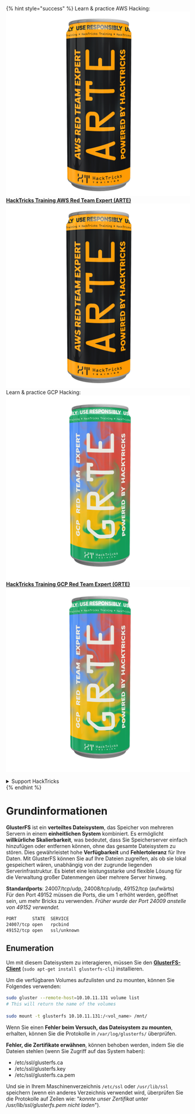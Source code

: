 {% hint style="success" %}
Learn & practice AWS Hacking:<img src="/.gitbook/assets/arte.png" alt="" data-size="line">[**HackTricks Training AWS Red Team Expert (ARTE)**](https://training.hacktricks.xyz/courses/arte)<img src="/.gitbook/assets/arte.png" alt="" data-size="line">\
Learn & practice GCP Hacking: <img src="/.gitbook/assets/grte.png" alt="" data-size="line">[**HackTricks Training GCP Red Team Expert (GRTE)**<img src="/.gitbook/assets/grte.png" alt="" data-size="line">](https://training.hacktricks.xyz/courses/grte)

<details>

<summary>Support HackTricks</summary>

* Check the [**subscription plans**](https://github.com/sponsors/carlospolop)!
* **Join the** 💬 [**Discord group**](https://discord.gg/hRep4RUj7f) or the [**telegram group**](https://t.me/peass) or **follow** us on **Twitter** 🐦 [**@hacktricks\_live**](https://twitter.com/hacktricks\_live)**.**
* **Share hacking tricks by submitting PRs to the** [**HackTricks**](https://github.com/carlospolop/hacktricks) and [**HackTricks Cloud**](https://github.com/carlospolop/hacktricks-cloud) github repos.

</details>
{% endhint %}


# Grundinformationen

**GlusterFS** ist ein **verteiltes Dateisystem**, das Speicher von mehreren Servern in einem **einheitlichen System** kombiniert. Es ermöglicht **willkürliche Skalierbarkeit**, was bedeutet, dass Sie Speicherserver einfach hinzufügen oder entfernen können, ohne das gesamte Dateisystem zu stören. Dies gewährleistet hohe **Verfügbarkeit** und **Fehlertoleranz** für Ihre Daten. Mit GlusterFS können Sie auf Ihre Dateien zugreifen, als ob sie lokal gespeichert wären, unabhängig von der zugrunde liegenden Serverinfrastruktur. Es bietet eine leistungsstarke und flexible Lösung für die Verwaltung großer Datenmengen über mehrere Server hinweg.

**Standardports**: 24007/tcp/udp, 24008/tcp/udp, 49152/tcp (aufwärts)\
Für den Port 49152 müssen die Ports, die um 1 erhöht werden, geöffnet sein, um mehr Bricks zu verwenden. _Früher wurde der Port 24009 anstelle von 49152 verwendet._
```
PORT      STATE  SERVICE
24007/tcp open   rpcbind
49152/tcp open   ssl/unknown
```
## Enumeration

Um mit diesem Dateisystem zu interagieren, müssen Sie den [**GlusterFS-Client**](https://download.gluster.org/pub/gluster/glusterfs/LATEST/)  (`sudo apt-get install glusterfs-cli`) installieren.

Um die verfügbaren Volumes aufzulisten und zu mounten, können Sie Folgendes verwenden:
```bash
sudo gluster --remote-host=10.10.11.131 volume list
# This will return the name of the volumes

sudo mount -t glusterfs 10.10.11.131:/<vol_name> /mnt/
```
Wenn Sie einen **Fehler beim Versuch, das Dateisystem zu mounten**, erhalten, können Sie die Protokolle in `/var/log/glusterfs/` überprüfen.

**Fehler, die Zertifikate erwähnen**, können behoben werden, indem Sie die Dateien stehlen (wenn Sie Zugriff auf das System haben):

* /etc/ssl/glusterfs.ca
* /etc/ssl/glusterfs.key
* /etc/ssl/glusterfs.ca.pem

Und sie in Ihrem Maschinenverzeichnis `/etc/ssl` oder `/usr/lib/ssl` speichern (wenn ein anderes Verzeichnis verwendet wird, überprüfen Sie die Protokolle auf Zeilen wie: "_konnte unser Zertifikat unter /usr/lib/ssl/glusterfs.pem nicht laden_").
